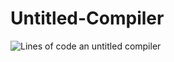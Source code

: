 # Untitled-Compiler
![Lines of code](https://img.shields.io/tokei/lines/github/ScriptLineStudios/Untitled-Compiler?style=plastic)
an untitled compiler
